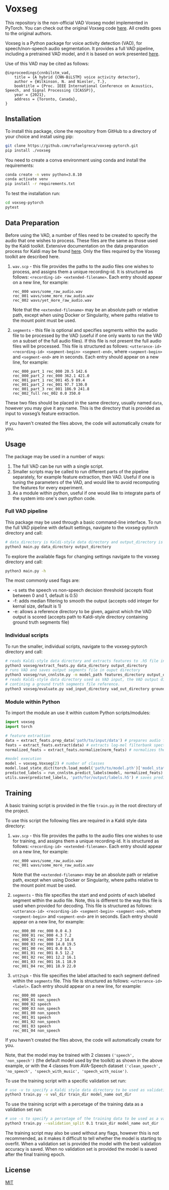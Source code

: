 # Voxseg

This repository is the non-official VAD Voxseg model implemented in PyTorch. You can check out the original Voxseg code [here](https://github.com/NickWilkinson37/voxseg). All credits goes to the original authors.

Voxseg is a Python package for voice activity detection (VAD), for speech/non-speech audio segmentation. It provides a full VAD pipeline, including a pretrained VAD model, and it is based on work presented [here](https://arxiv.org/abs/2103.03529).

Use of this VAD may be cited as follows:
```
@inproceedings{cnnbilstm_vad,
    title = {A hybrid {CNN-BiLSTM} voice activity detector},
    author = {Wilkinson, N. and Niesler, T.},
    booktitle = {Proc. IEEE International Conference on Acoustics, Speech, and Signal Processing (ICASSP)},
    year = {2021},
    address = {Toronto, Canada},
}
```

## Installation

To install this package, clone the repository from GitHub to a directory of your choice and install using pip:
```bash
git clone https://github.com/rafaelgreca/voxseg-pytorch.git
pip install ./voxseg
```

You need to create a conva environment using conda and install the requirements:
```bash
conda create -n venv python=3.8.10
conda activate venv
pip install -r requirements.txt
```

To test the installation run:
```bash
cd voxseg-pytorch
pytest
```

## Data Preparation
Before using the VAD, a number of files need to be created to specify the audio that one wishes to process. These files are the same as those used by the Kaldi toolkit. Extensive documentation on the data preparation process for Kaldi may be found [here](https://kaldi-asr.org/doc/data_prep.html). Only the files required by the Voxseg toolkit are described here.

1. `wav.scp` - this file provides the paths to the audio files one wishes to process, and assigns them a unique recording-id. It is structured as follows:
    `<recording-id> <extended-filename>`. Each entry should appear on a new line, for example:
    ```
    rec_000 wavs/some_raw_audio.wav
    rec_001 wavs/some_more_raw_audio.wav
    rec_002 wavs/yet_more_raw_audio.wav
    ```
    Note that the `<extended-filename>` may be an absolute path or relative path, except when using Docker or Singularity, where paths relative to the mount point must be used.

2. `segments` - this file is optional and specifies segments within the audio file to be processed by the VAD (useful if one only wants to run the VAD on a subset of the full audio files). If this file is not present the full audio files will be processed. This file is structured as follows:
    `<utterance-id> <recording-id> <segment-begin> <segment-end>`, where `<segment-begin>` and `<segment-end>` are in seconds. Each entry should appear on a new line, for example:
    ```
    rec_000_part_1 rec_000 20.5 142.6
    rec_000_part_2 rec_000 362.1 421.0
    rec_001_part_1 rec_001 45.9 89.4
    rec_001_part_2 rec_001 97.7 130.0
    rec_001_part_3 rec_001 186.9 241.8
    rec_002_full rec_002 0.0 350.0
    ```

These two files should be placed in the same directory, usually named `data`, however you may give it any name. This is the directory that is provided as input to voxseg’s feature extraction.

If you haven't created the files above, the code will automatically create for you.

## Usage
The package may be used in a number of ways:
1. The full VAD can be run with a single script.
2. Smaller scripts may be called to run different parts of the pipeline separately, for example feature extraction, then VAD. Useful if one is tuning the parameters of the VAD, and would like to avoid recomputing the features for every experiment.
3. As a module within python, useful if one would like to integrate parts of the system into one's own python code.

### Full VAD pipeline
This package may be used through a basic command-line interface. To run the full VAD pipeline with default settings, navigate to the voxseg-pytorch directory and call:
```bash
# data_directory is Kaldi-style data directory and output_directory is destination for segments file 
python3 main.py data_directory output_directory
```

To explore the available flags for changing settings navigate to the voxseg directory and call:
```bash
python3 main.py -h
```
The most commonly used flags are:
* -s sets the speech vs non-speech decision threshold (accepts float between 0 and 1, default is 0.5)
* -f: adds median filtering to smooth the output (accepts odd integer for kernal size, default is 1)
* -e: allows a reference directory to be given, against which the VAD output is scored (accepts path to Kaldi-style directory containing ground truth segments file)

### Individual scripts
To run the smaller, individual scripts, navigate to the voxseg-pytorch directory and call:
```bash
# reads Kaldi-style data directory and extracts features to .h5 file in output directory
python3 voxseg/extract_feats.py data_directory output_directory
# runs VAD and saves output segments file in ouput directory
python3 voxseg/run_cnnlstm.py -m model_path features_directory output_directory
# reads Kaldi-style data directory used as VAD input, the VAD output directory and a directory 
# contining a ground truth segments file reference. 
python3 voxseg/evaluate.py vad_input_directory vad_out_directory ground_truth_directory
```

### Module within Python
To import the module an use it within custom Python scripts/modules:
```python
import voxseg
import torch

# feature extraction
data = extract_feats.prep_data('path/to/input/data') # prepares audio from Kaldi-style data directory
feats = extract_feats.extract(data) # extracts log-mel filterbank spectrogram features
normalized_feats = extract_feats.normalize(norm_feats) # normalizes the features

#model execution
model = voxseg.Voxseg(2) # number of classes
model.load_state_dict(torch.load_model('path/to/model.pth')['model_state_dict']) # loads a pretrained VAD model
predicted_labels = run_cnnlstm.predict_labels(model, normalized_feats) # runs the VAD model on features
utils.save(predicted_labels, 'path/for/output/labels.h5') # saves predicted labels to .h5 file
```

## Training

A basic training script is provided in the file `train.py` in the root directory of the project. 

To use this script the following files are required in a Kaldi style data directory:

1. `wav.scp` - this file provides the paths to the audio files one wishes to use for training, and assigns them a unique recording-id. It is structured as follows:
    `<recording-id> <extended-filename>`. Each entry should appear on a new line, for example:
    ```
    rec_000 wavs/some_raw_audio.wav
    rec_001 wavs/some_more_raw_audio.wav
    ```
    Note that the `<extended-filename>` may be an absolute path or relative path, except when using Docker or Singularity, where paths relative to the mount point must be used.

2. `segments` - this file specifies the start and end points of each labelled segment within the audio file. Note, this is different to the way this file is used when provided for decoding. This file is structured as follows:
    `<utterance-id> <recording-id> <segment-begin> <segment-end>`, where `<segment-begin>` and `<segment-end>` are in seconds. Each entry should appear on a new line, for example:
    ```
    rec_000_00 rec_000 0.0 4.3
    rec_000_01 rec_000 4.3 7.2
    rec_000_02 rec_000 7.2 14.8
    rec_000_03 rec_000 14.8 19.5
    rec_001_00 rec_001 0.0 8.5
    rec_001_01 rec_001 8.5 12.2
    rec_001_02 rec_001 12.2 16.1
    rec_001_03 rec_001 16.1 18.9
    rec_001_04 rec_001 18.9 22.0
    ```

3. `utt2spk` - this file specifies the label attached to each segment defined within the `segments` file. This file is structured as follows:
    `<utterance-id> <label>`. Each entry should appear on a new line, for example:
    ```
    rec_000_00 speech
    rec_000_01 non_speech
    rec_000_02 speech
    rec_000_03 non_speech
    rec_001_00 non_speech
    rec_001_01 speech
    rec_001_02 non_speech
    rec_001_03 speech
    rec_001_04 non_speech
    ```

If you haven't created the files above, the code will automatically create for you.

Note, that the model may be trained with 2 classes `('speech', 'non_speech')` (the default model used by the toolkit) as shown in the above example, or with the 4 classes from AVA-Speech dataset `('clean_speech', 'no_speech', 'speech_with_music', 'speech_with_noise')`.

To use the training script with a specific validation set run:
```bash
# use -v to specify a Kaldi style data directory to be used as validation set
python3 train.py -v val_dir train_dir model_name out_dir
```

To use the training script with a percetage of the training data as a validation set run:
```bash
# use -s to specify a percetage of the training data to be used as a validation set
python3 train.py --validation_split 0.1 train_dir model_name out_dir
```

The training script may also be used without any flags, however this is not recommended, as it makes it difficult to tell whether the model is starting to overfit. When a validation set is provided the model with the best validation accuracy is saved. When no validation set is provided the model is saved after the final training epoch.

## License
[MIT](https://choosealicense.com/licenses/mit/)
